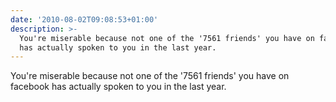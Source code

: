```yaml
---
date: '2010-08-02T09:08:53+01:00'
description: >-
  You're miserable because not one of the '7561 friends' you have on facebook
  has actually spoken to you in the last year.
---
```

You're miserable because not one of the '7561 friends' you have on facebook has actually spoken to you in the last year. 
